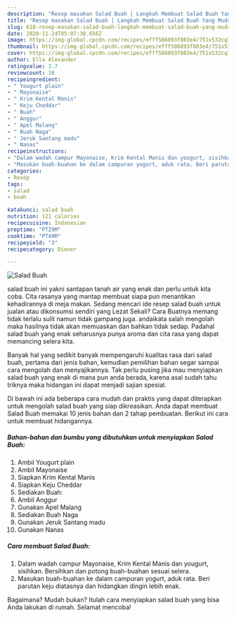 ```yaml
---
description: "Resep masakan Salad Buah | Langkah Membuat Salad Buah Yang Mudah Dan Praktis"
title: "Resep masakan Salad Buah | Langkah Membuat Salad Buah Yang Mudah Dan Praktis"
slug: 618-resep-masakan-salad-buah-langkah-membuat-salad-buah-yang-mudah-dan-praktis
date: 2020-11-24T05:07:38.656Z
image: https://img-global.cpcdn.com/recipes/efff586893f803e4/751x532cq70/salad-buah-foto-resep-utama.jpg
thumbnail: https://img-global.cpcdn.com/recipes/efff586893f803e4/751x532cq70/salad-buah-foto-resep-utama.jpg
cover: https://img-global.cpcdn.com/recipes/efff586893f803e4/751x532cq70/salad-buah-foto-resep-utama.jpg
author: Ella Alexander
ratingvalue: 3.7
reviewcount: 10
recipeingredient:
- " Yougurt plain"
- " Mayonaise"
- " Krim Kental Manis"
- " Keju Cheddar"
- " Buah"
- " Anggur"
- " Apel Malang"
- " Buah Naga"
- " Jeruk Santang madu"
- " Nanas"
recipeinstructions:
- "Dalam wadah campur Mayonaise, Krim Kental Manis dan yougurt, sisihkan. Bersihkan dan potong buah-buahan sesuai selera."
- "Masukan buah-buahan ke dalam campuran yogurt, aduk rata. Beri parutan keju diatasnya dan hidangkan dingin lebih enak."
categories:
- Resep
tags:
- salad
- buah

katakunci: salad buah 
nutrition: 121 calories
recipecuisine: Indonesian
preptime: "PT29M"
cooktime: "PT49M"
recipeyield: "3"
recipecategory: Dinner

---
```



![Salad Buah](https://img-global.cpcdn.com/recipes/efff586893f803e4/751x532cq70/salad-buah-foto-resep-utama.jpg)


salad buah ini yakni santapan tanah air yang enak dan perlu untuk kita coba. Cita rasanya yang mantap membuat siapa pun menantikan kehadirannya di meja makan.
Sedang mencari ide resep salad buah untuk jualan atau dikonsumsi sendiri yang Lezat Sekali? Cara Buatnya memang tidak terlalu sulit namun tidak gampang juga. andaikata salah mengolah maka hasilnya tidak akan memuaskan dan bahkan tidak sedap. Padahal salad buah yang enak seharusnya punya aroma dan cita rasa yang dapat memancing selera kita.



Banyak hal yang sedikit banyak mempengaruhi kualitas rasa dari salad buah, pertama dari jenis bahan, kemudian pemilihan bahan segar sampai cara mengolah dan menyajikannya. Tak perlu pusing jika mau menyiapkan salad buah yang enak di mana pun anda berada, karena asal sudah tahu triknya maka hidangan ini dapat menjadi sajian spesial.


Di bawah ini ada beberapa cara mudah dan praktis yang dapat diterapkan untuk mengolah salad buah yang siap dikreasikan. Anda dapat membuat Salad Buah memakai 10 jenis bahan dan 2 tahap pembuatan. Berikut ini cara untuk membuat hidangannya.

<!--inarticleads1-->

##### Bahan-bahan dan bumbu yang dibutuhkan untuk menyiapkan Salad Buah:

1. Ambil  Yougurt plain
1. Ambil  Mayonaise
1. Siapkan  Krim Kental Manis
1. Siapkan  Keju Cheddar
1. Sediakan  Buah:
1. Ambil  Anggur
1. Gunakan  Apel Malang
1. Sediakan  Buah Naga
1. Gunakan  Jeruk Santang madu
1. Gunakan  Nanas




<!--inarticleads2-->

##### Cara membuat Salad Buah:

1. Dalam wadah campur Mayonaise, Krim Kental Manis dan yougurt, sisihkan. Bersihkan dan potong buah-buahan sesuai selera.
1. Masukan buah-buahan ke dalam campuran yogurt, aduk rata. Beri parutan keju diatasnya dan hidangkan dingin lebih enak.




Bagaimana? Mudah bukan? Itulah cara menyiapkan salad buah yang bisa Anda lakukan di rumah. Selamat mencoba!
